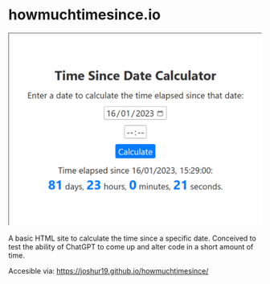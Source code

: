 # howmuchtimesince.io

![Demo of implementation](/ui_demo.png)

A basic HTML site to calculate the time since a specific date. Conceived to test the ability of ChatGPT to come up and alter code in a short amount of time.

Accesible via: https://joshur19.github.io/howmuchtimesince/
